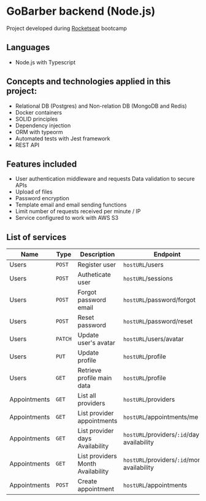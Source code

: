 # GoBarber backend (Node.js)

Project developed during [Rocketseat](https://github.com/rocketseat-education) bootcamp

## Languages

- Node.js with Typescript

## Concepts and technologies applied in this project:

- Relational DB (Postgres) and Non-relation DB (MongoDB and Redis)
- Docker containers
- SOLID principles
- Dependency injection
- ORM with typeorm
- Automated tests with Jest framework
- REST API

## Features included

- User authentication middleware and requests Data validation to secure APIs
- Upload of files
- Password encryption
- Template email and email sending functions
- Limit number of requests received per minute / IP
- Service configured to work with AWS S3

## List of services

| Name | Type | Description | Endpoint |
| ------------------- | ------------------- | ------------------- | ------------------- |
|  Users | `POST` | Register user | `hostURL`/users |
|  Users | `POST` | Autheticate user | `hostURL`/sessions |
|  Users | `POST` | Forgot password email | `hostURL`/password/forgot |
|  Users | `POST` | Reset password | `hostURL`/password/reset |
|  Users | `PATCH` | Update user's avatar | `hostURL`/users/avatar |
|  Users | `PUT` | Update profile | `hostURL`/profile |
|  Users | `GET` | Retrieve profile main data | `hostURL`/profile |
|  Appointments | `GET` | List all providers | `hostURL`/providers |
|  Appointments | `GET` | List provider appointments | `hostURL`/appointments/me |
|  Appointments | `GET` | List provider days Availability | `hostURL`/providers/`:id`/day-availability |
|  Appointments | `GET` | List providers Month Availability | `hostURL`/providers/`:id`/month-availability |
|  Appointments | `POST` | Create appointment | `hostURL`/appointments |
